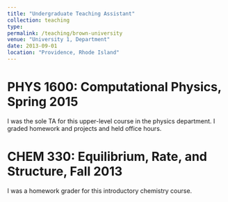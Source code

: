 ```yaml
---
title: "Undergraduate Teaching Assistant"
collection: teaching
type: 
permalink: /teaching/brown-university
venue: "University 1, Department"
date: 2013-09-01
location: "Providence, Rhode Island"
---
```


PHYS 1600: Computational Physics, Spring 2015
======
I was the sole TA for this upper-level course in the physics department. I graded homework and projects and held office hours.

CHEM 330: Equilibrium, Rate, and Structure, Fall 2013
======
I was a homework grader for this introductory chemistry course.

